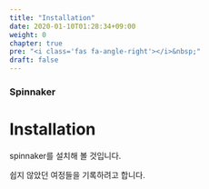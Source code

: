 ```yaml
---
title: "Installation"
date: 2020-01-10T01:28:34+09:00
weight: 0
chapter: true
pre: "<i class='fas fa-angle-right'></i>&nbsp;"
draft: false
---
```


### Spinnaker

# Installation

spinnaker를 설치해 볼 것입니다.

쉽지 않았던 여정들을 기록하려고 합니다.